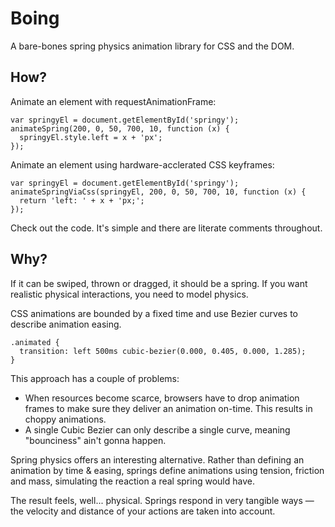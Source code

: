 # Boing

A bare-bones spring physics animation library for CSS and the DOM.

## How?

Animate an element with requestAnimationFrame:

    var springyEl = document.getElementById('springy');
    animateSpring(200, 0, 50, 700, 10, function (x) {
      springyEl.style.left = x + 'px';
    });

Animate an element using hardware-acclerated CSS keyframes:

    var springyEl = document.getElementById('springy');
    animateSpringViaCss(springyEl, 200, 0, 50, 700, 10, function (x) {
      return 'left: ' + x + 'px;';
    });

Check out the code. It's simple and there are literate comments throughout.

## Why?

If it can be swiped, thrown or dragged, it should be a spring. If you want
realistic physical interactions, you need to model physics.

CSS animations are bounded by a fixed time and use Bezier curves to describe
animation easing.

    .animated {
      transition: left 500ms cubic-bezier(0.000, 0.405, 0.000, 1.285);
    }

This approach has a couple of problems:

* When resources become scarce, browsers have to drop animation frames to make
sure they deliver an animation on-time. This results in choppy animations.
* A single Cubic Bezier can only describe a single curve, meaning "bounciness"
ain't gonna happen.

Spring physics offers an interesting alternative. Rather than defining an
animation by time & easing, springs define animations using tension,
friction and mass, simulating the reaction a real spring would have.

The result feels, well... physical. Springs respond in very tangible ways —
the velocity and distance of your actions are taken into account.

